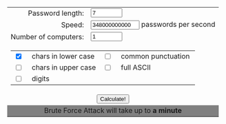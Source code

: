 <form method="POST">
  <table width="500" cellspacing="0" cellpadding="3" border="0" align="center">
    <tbody><tr> 
      <td align="right">Password length:</td>
      <td> 
        <input type="text" id="len" size="6" value="7" data-cip-id="len"></td>
    </tr>
    <tr> 
      <td align="right">Speed:</td>
      <td> 
        <input type="text" id="speed" size="11" value="348000000000" name="T1" data-cip-id="speed"> passwords per second</td>
    </tr>
    <tr> 
      <td height="25" align="right">Number of computers: </td>
      <td> 
        <input type="text" id="pcn" size="6" value="1" name="T2" data-cip-id="pcn"></td>
    </tr>
    <tr align="center"> 
      <td colspan="2" height="12"> 
        <table width="400" cellspacing="0" cellpadding="3" border="0">
          <tbody><tr> 
            <td width="25"> <input type="checkbox" name="cslwr" value="ON" checked=""></td>
            <td>chars in lower case&nbsp;</td>
            <td width="25"> <input type="checkbox" name="cssymb" value="ON"></td>
            <td>common punctuation&nbsp;</td>
          </tr>
          <tr> 
            <td width="25"> <input type="checkbox" name="csuppr" value="ON"></td>
            <td>chars in upper case</td>
            <td width="25"> <input type="checkbox" name="csascii" value="ON"></td>
            <td>full ASCII</td>
          </tr>
          <tr> 
            <td width="25" height="25"> 
              <input type="checkbox" name="csdigits" value="ON"></td>
            <td colspan="3">digits&nbsp;</td>
          </tr>
        </tbody></table></td>
    </tr>
    <tr align="center"> 
      <td colspan="2" height="5"> 
        <input type="button" value="Calculate!" onclick="doit();"></td>
    </tr>
    <tr bgcolor="gray" align="center"> 
      <td colspan="2" height="6">Brute Force Attack 
        will take up to <strong><span id="result2"> a minute</span></strong></td>
    </tr>
  </tbody></table>
</form>
<script>
function doit() {
    var n = parseInt(document.all.item("len").value);
    var speedS = document.all.item("speed").value;
    speedS = speedS.replace(",", "");
    var speed = parseFloat(speedS);
    var pcn = parseInt(document.all.item("pcn").value);
    var cslen = 0;
    if (document.all.item("cslwr").checked)
        cslen += 26;
    if (document.all.item("csuppr").checked)
        cslen += 26;
    if (document.all.item("csdigits").checked)
        cslen += 10;
    if (document.all.item("cssymb").checked)
        cslen += 12;
    if (document.all.item("csascii").checked)
        cslen = 188;

    var t = Math.pow(cslen, n) / speed / pcn;
    var s;
    console.log(t)
    if (t < 60)
        s = " a minute";
    else {
        t /= 60;
        if (t < 180)
            s = Math.ceil(t).toString() + " minutes";
        else {
            t /= 60;
            if (t < 72)
                s = Math.ceil(t).toString() + " hours";
            else {
                t /= 24;
                if (t < 90)
                    s = Math.ceil(t).toString() + " days";

                else {
                    t /= 30;
                    if (t < 36)
                        s = Math.ceil(t).toString() + " months";
                    else {
                        t /= 12;
                        s = Math.ceil(t).toString() + " years";
                    }
                }

            }
        }
    }


    document.all.item("result2").innerHTML = s;
}
</script>

